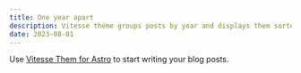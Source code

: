 ```yaml
---
title: One year apart
description: Vitesse theme groups posts by year and displays them sorted by date.
date: 2023-08-01
---
```


Use [Vitesse Them for Astro](https://astro.build/themes/details/vitesse-theme-for-astro/) to start writing your blog posts.

